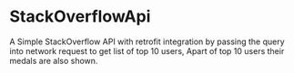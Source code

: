 # StackOverflowApi
A Simple StackOverflow API with retrofit integration by passing the query into network request to get list of top 10 users,
Apart of top 10 users their medals are also shown.

